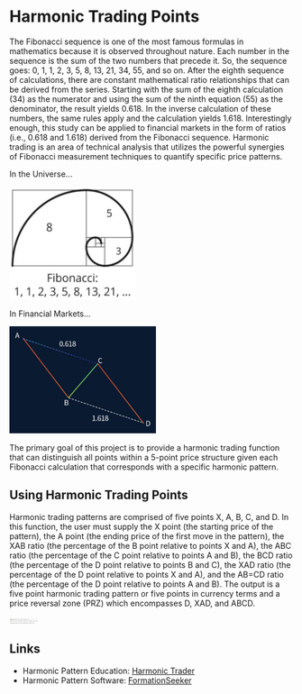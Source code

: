 # Harmonic Trading Points
The Fibonacci sequence is one of the most famous formulas in mathematics because it is observed throughout nature.  Each number in the sequence is the sum of the two numbers that precede it.  So, the sequence goes: 0, 1, 1, 2, 3, 5, 8, 13, 21, 34, 55, and so on.  After the eighth sequence of calculations, there are constant mathematical ratio relationships that can be derived from the series.  Starting with the sum of the eighth calculation (34) as the numerator and using the sum of the ninth equation (55) as the denominator, the result yields 0.618.  In the inverse calculation of these numbers, the same rules apply and the calculation yields 1.618.  Interestingly enough, this study can be applied to financial markets in the form of ratios (i.e., 0.618 and 1.618) derived from the Fibonacci sequence.  Harmonic trading is an area of technical analysis that utilizes the powerful synergies of Fibonacci measurement techniques to quantify specific price patterns.

In the Universe...

<img src="images/Screen Shot 2021-02-13 at 2.05.19 PM.png" width="225" height="200">

In Financial Markets...

<img src="images/Screen Shot 2021-02-13 at 2.21.21 PM.png" width="260" height="190">

The primary goal of this project is to provide a harmonic trading function that can distinguish all points within a 5-point price structure given each Fibonacci calculation that corresponds with a specific harmonic pattern.

## Using Harmonic Trading Points
Harmonic trading patterns are comprised of five points X, A, B, C, and D.  In this function, the user must supply the X point (the starting price of the pattern), the A point (the ending price of the first move in the pattern), the XAB ratio (the percentage of the B point relative to points X and A), the ABC ratio (the percentage of the C point relative to points A and B), the BCD ratio (the percentage of the D point relative to points B and C), the XAD ratio (the percentage of the D point relative to points X and A), and the AB=CD ratio (the percentage of the D point relative to points A and B).  The output is a five point harmonic trading pattern or five points in currency terms and a price reversal zone (PRZ) which encompasses D, XAD, and ABCD.

<img src="images/Screen Shot 2021-02-13 at 2.50.48 PM.png" width="50" height="10">

## Links
* Harmonic Pattern Education: [Harmonic Trader](https://www.harmonictrader.com/)
* Harmonic Pattern Software: [FormationSeeker](https://www.formationseeker.com/)

